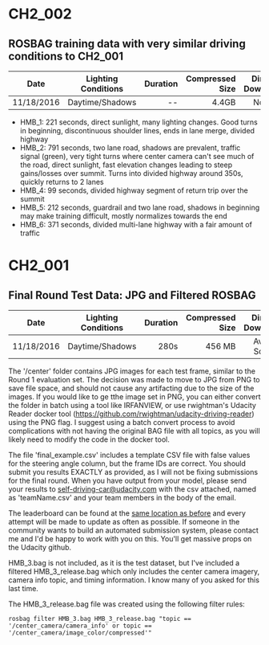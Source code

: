 # CH2_002
## ROSBAG training data with very similar driving conditions to CH2_001
| Date | Lighting Conditions | Duration | Compressed Size | Direct Download | Torrent | MD5 |
| ---- | :------------------:| --------:| ---------------:|:---------------:|:-------:|:---:|
| 11/18/2016 | Daytime/Shadows | -- | 4.4GB | None | [Torrent](https://github.com/udacity/self-driving-car/blob/master/datasets/CH2/Ch2_002.tar.gz.torrent) | f3178f88d9b970ed19be01d700b52a9f |

* HMB_1: 221 seconds, direct sunlight, many lighting changes. Good turns in beginning, discontinuous shoulder lines, ends in lane merge, divided highway
* HMB_2: 791 seconds, two lane road, shadows are prevalent, traffic signal (green), very tight turns where center camera can't see much of the road, direct sunlight, fast elevation changes leading to steep gains/losses over summit. Turns into divided highway around 350s, quickly returns to 2 lanes
* HMB_4: 99 seconds, divided highway segment of return trip over the summit
* HMB_5: 212 seconds, guardrail and two lane road, shadows in beginning may make training difficult, mostly normalizes towards the end
* HMB_6: 371 seconds, divided multi-lane highway with a fair amount of traffic

# CH2_001
## Final Round Test Data: JPG and Filtered ROSBAG
| Date | Lighting Conditions | Duration | Compressed Size | Direct Download | Torrent | MD5 |
| ---- | :------------------:| --------:| ---------------:|:---------------:|:-------:|:---:|
| 11/18/2016 | Daytime/Shadows | 280s | 456 MB | Avail. Soon | [Torrent](https://github.com/udacity/self-driving-car/blob/master/datasets/CH2/Ch2_001.tar.gz.torrent) | 844ad71fe6a44eb50d1183aed0e71efc |

The '/center' folder contains JPG images for each test frame, similar to the Round 1 evaluation set. The decision was made to move to JPG from PNG to save file space, and should not cause any artifacting due to the size of the images. If you would like to ge tthe image set in PNG, you can either convert the folder in batch using a tool like IRFANVIEW, or use rwightman's Udacity Reader docker tool (https://github.com/rwightman/udacity-driving-reader) using the PNG flag. I suggest using a batch convert process to avoid complications with not having the original BAG file with all topics, as you will likely need to modify the code in the docker tool. 

The file 'final_example.csv' includes a template CSV file with false values for the steering angle column, but the frame IDs are correct. You should submit you results EXACTLY as provided, as I will not be fixing submissions for the final round. When you have output from your model, please send your results to self-driving-car@udacity.com with the csv attached, named as 'teamName.csv' and your team members in the body of the email.

The leaderboard can be found at the [same location as before](https://github.com/udacity/self-driving-car/tree/master/challenges/challenge_2) and every attempt will be made to update as often as possible. If someone in the community wants to build an automated submission system, please contact me and I'd be happy to work with you on this. You'll get massive props on the Udacity github.

HMB_3.bag is not included, as it is the test dataset, but I've included a filtered HMB_3_release.bag which only includes the center camera imagery, camera info topic, and timing information. I know many of you asked for this last time.

The HMB_3_release.bag file was created using the following filter rules: 

```
rosbag filter HMB_3.bag HMB_3_release.bag "topic == '/center_camera/camera_info' or topic == '/center_camera/image_color/compressed'"
```

